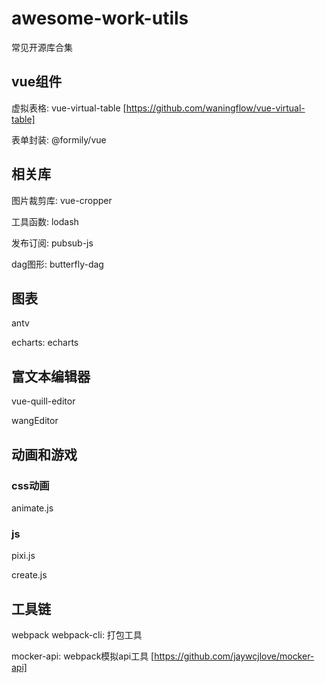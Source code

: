 # awesome-work-utils
常见开源库合集

## vue组件
虚拟表格: vue-virtual-table  [https://github.com/waningflow/vue-virtual-table]

表单封装: @formily/vue


## 相关库
图片裁剪库: vue-cropper

工具函数:  lodash

发布订阅:  pubsub-js

dag图形: butterfly-dag


## 图表

antv

echarts: echarts

## 富文本编辑器

vue-quill-editor

wangEditor


## 动画和游戏

### css动画

animate.js

### js
pixi.js

create.js


## 工具链
webpack webpack-cli: 打包工具

mocker-api: webpack模拟api工具  [https://github.com/jaywcjlove/mocker-api]



